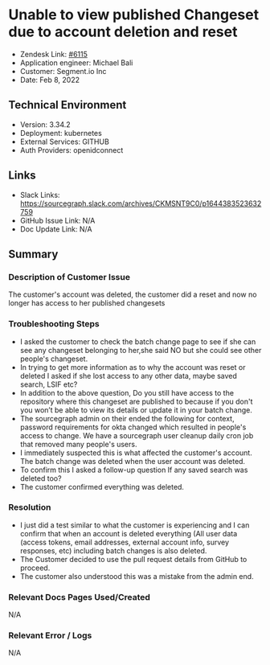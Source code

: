 
# Unable to view published Changeset due to account deletion and reset <!-- Ticket Title  Hint: include keywords to make it searchable -->

- Zendesk Link: [#6115](https://sourcegraph.zendesk.com/agent/tickets/6115)
- Application engineer: Michael Bali
- Customer: Segment.io Inc <!-- Redact if this contains personally identifying information -->
- Date: Feb 8, 2022

<!-- Data populated from integration, speak to Ben Gordon or Michael Bali if not working -->
<!-- During Internal team trial, fill missing data manually (we are waiting for all data to sync) -->

## Technical Environment
- Version: 3.34.2​
- Deployment: kubernetes
- External Services: GITHUB
- Auth Providers: openidconnect


## Links
<!-- Data for application engineer manual entry -->
- Slack Links: https://sourcegraph.slack.com/archives/CKMSNT9C0/p1644383523632759
- GitHub Issue Link: N/A
- Doc Update Link: N/A

## Summary
### Description of Customer Issue
The customer's account was deleted, the customer did a reset and now no longer has access to her published changesets

### Troubleshooting Steps
- I asked the customer to check the batch change page to see if she can see any changeset belonging to her,she said NO but she could see other people's changeset.
- In trying to get more information as to why the account was reset or deleted I asked if she lost access to any other data, maybe saved search, LSIF etc?
- In addition to the above question, Do you still have access to the repository where this changeset are published to because if you don't you won’t be able to view its details or update it in your batch change.
- The sourcegraph admin on their ended the following for context, password requirements for okta changed which resulted in people's access to change. We have a sourcegraph user cleanup daily cron job that removed many people's users.
- I immediately suspected this is what affected the customer's account. The batch change was deleted when the user account was deleted.
- To confirm this I asked a follow-up question If any saved search was deleted too?
- The customer confirmed everything was deleted.

### Resolution
- I just did a test similar to what the customer is experiencing and I can confirm that when an account is deleted everything (All user data (access tokens, email addresses, external account info, survey responses, etc) including batch changes is also deleted.
- The Customer decided to use the pull request details from GitHub to proceed.
- The customer also understood this was a mistake from the admin end.

### Relevant Docs Pages Used/Created
N/A
### Relevant Error / Logs
<!-- Please redact keys, tokens, and personal identifying information -->
N/A

<!-- Once complete, upload a copy to https://github.com/sourcegraph/support-tools-internal/tree/main/resolved-tickets as a .md file -->
<!-- Name the file 6115.md -->
